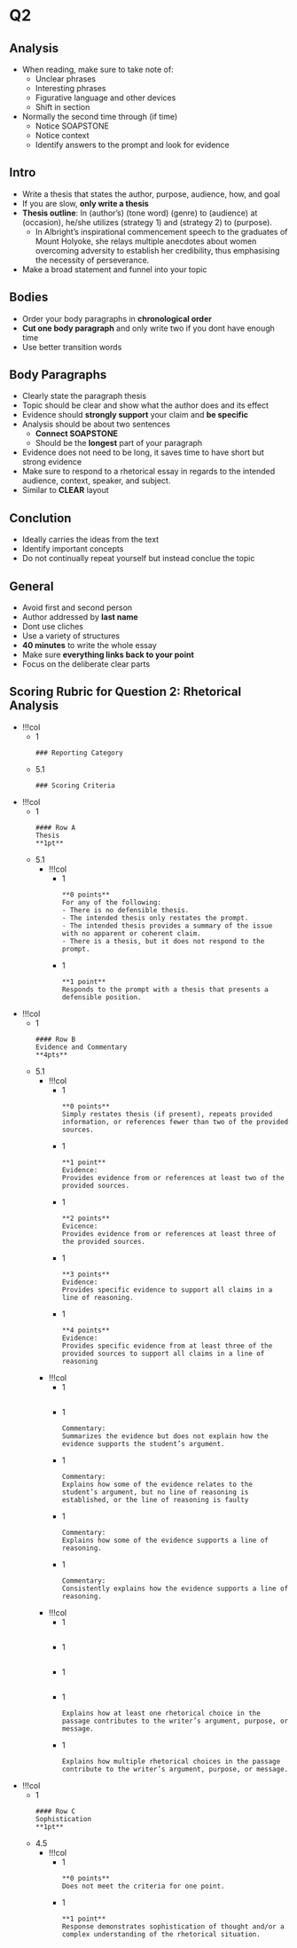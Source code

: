 # Q2
## Analysis
- When reading, make sure to take note of:
	- Unclear phrases
	- Interesting phrases
	- Figurative language and other devices
	- Shift in section
- Normally the second time through (if time)
	- Notice SOAPSTONE
	- Notice context
	- Identify answers to the prompt and look for evidence

## Intro
- Write a thesis that states the author, purpose, audience, how, and goal
- If you are slow, **only write a thesis**
- **Thesis outline**: In (author’s) (tone word) (genre) to (audience) at (occasion), he/she utilizes (strategy 1) and (strategy 2) to (purpose).
	- In Albright’s inspirational commencement speech to the graduates of Mount Holyoke, she relays multiple anecdotes about women overcoming adversity to establish her credibility, thus emphasising the necessity of perseverance.
- Make a broad statement and funnel into your topic

## Bodies
- Order your body paragraphs in **chronological order**
- **Cut one body paragraph** and only write two if you dont have enough time
- Use better transition words

## Body Paragraphs
- Clearly state the paragraph thesis
- Topic should be clear and show what the author does and its effect
- Evidence should **strongly support** your claim and **be specific**
- Analysis should be about two sentences
	- **Connect SOAPSTONE**
	- Should be the **longest** part of your paragraph
- Evidence does not need to be long, it saves time to have short but strong evidence
- Make sure to respond to a rhetorical essay in regards to the intended audience, context, speaker, and subject.
- Similar to **CLEAR** layout

## Conclution
- Ideally carries the ideas from the text
- Identify important concepts
- Do not continually repeat yourself but instead conclue the topic

## General
- Avoid first and second person
- Author addressed by **last name**
- Dont use cliches
- Use a variety of structures
- **40 minutes** to write the whole essay
- Make sure **everything links back to your point**
- Focus on the deliberate clear parts


## Scoring Rubric for Question 2: Rhetorical Analysis
- !!!col
	- 1
		```col-md
		### Reporting Category
		```
	- 5.1
		```col-md
		### Scoring Criteria
		```
- !!!col
	- 1
		```col-md
		#### Row A
		Thesis
		**1pt**
		```
	- 5.1
		- !!!col
			- 1
				```col-md
				**0 points**
				For any of the following:
				- There is no defensible thesis.
				- The intended thesis only restates the prompt.
				- The intended thesis provides a summary of the issue with no apparent or coherent claim.
				- There is a thesis, but it does not respond to the prompt.
				```
			- 1
				```col-md
				**1 point**
				Responds to the prompt with a thesis that presents a defensible position.
				```
- !!!col
	- 1
		```col-md
		#### Row B
		Evidence and Commentary
		**4pts**
		```
	- 5.1
		- !!!col
			- 1
				```col-md
				**0 points**
				Simply restates thesis (if present), repeats provided information, or references fewer than two of the provided sources.
				```
			- 1
				```col-md
				**1 point**
				Evidence:
				Provides evidence from or references at least two of the provided sources.
				```
			- 1
				```col-md
				**2 points**
				Evicence:
				Provides evidence from or references at least three of the provided sources.
				```
			- 1
				```col-md
				**3 points**
				Evidence:
				Provides specific evidence to support all claims in a line of reasoning.
				```
			- 1
				```col-md
				**4 points**
				Evidence:
				Provides specific evidence from at least three of the provided sources to support all claims in a line of reasoning
				```
		- !!!col
			- 1
				```col-md
				```
			- 1
				```col-md
				Commentary:
				Summarizes the evidence but does not explain how the evidence supports the student’s argument.
				```
			- 1
				```col-md
				Commentary:
				Explains how some of the evidence relates to the student’s argument, but no line of reasoning is established, or the line of reasoning is faulty
				```
			- 1
				```col-md
				Commentary:
				Explains how some of the evidence supports a line of reasoning.
				```
			- 1
				```col-md
				Commentary:
				Consistently explains how the evidence supports a line of reasoning.
				```
		- !!!col
			- 1
				```col-md
				```
			- 1
				```col-md
				```
			- 1
				```col-md
				```
			- 1
				```col-md
				Explains how at least one rhetorical choice in the passage contributes to the writer’s argument, purpose, or message.
				```
			- 1
				```col-md
				Explains how multiple rhetorical choices in the passage contribute to the writer’s argument, purpose, or message.
				```
- !!!col
	- 1
		```col-md
		#### Row C
		Sophistication 
		**1pt**
		```
	- 4.5
		- !!!col
			- 1
				```col-md
				**0 points**
				Does not meet the criteria for one point.
				```
			- 1
				```col-md
				**1 point**
				Response demonstrates sophistication of thought and/or a complex understanding of the rhetorical situation.
				```